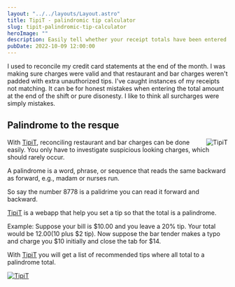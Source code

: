 ```yaml
---
layout: "../../layouts/Layout.astro"
title: TipiT - palindromic tip calculator 
slug: tipit-palindromic-tip-calculator 
heroImage: ""
description: Easily tell whether your receipt totals have been entered incorrectly!
pubDate: 2022-10-09 12:00:00
---
```


I used to reconcile my credit card statements at the end of the month. I was making sure charges were valid and that restaurant and bar charges weren't padded with extra unauthorized tips. I've caught instances of my receipts not matching. It can be for honest mistakes when entering the total amount at the end of the shift or pure disonesty. I like to think all surcharges were simply mistakes.

## Palindrome to the resque

<a href="https://tipit.web.app"><img alt="TipiT" src="/images/tipit.cut.gif" style="max-width:180px; float: right; margin-left: 10px"/></a>

With [TipiT](https://tipit.web.app), reconciling restaurant and bar charges can be done easily. You only have to investigate suspicious looking charges, which should rarely occur.

A palindrome is a word, phrase, or sequence that reads the same backward as forward, e.g., madam or nurses run.

So say the number 8778 is a palidrime you can read it forward and backward.

[TipiT](https://tipit.web.app) is a webapp that help you set a tip so that the total is a palindrome.

Example: Suppose your bill is $10.00 and you leave a 20% tip. Your total would be $12.00 ($10 plus $2 tip). Now suppose the bar tender makes a typo and charge you $10 initially and close the tab for $14.

With [TipiT](https://tipit.web.app) you will get a list of recommended tips where all total to a palindrome total.

<a href="https://tipit.web.app"><img alt="TipiT" src="/images/tipit_example.png" style="max-width:360px;"/></a>
